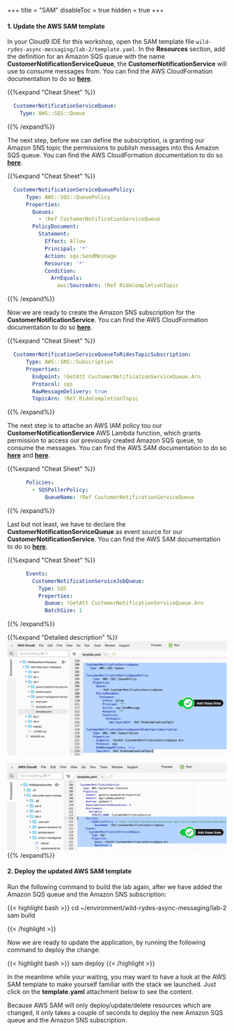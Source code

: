 +++
title = "SAM"
disableToc = true
hidden = true
+++

#### 1. Update the AWS SAM template

In your Cloud9 IDE for this workshop, open the SAM template file `wild-rydes-async-messaging/lab-2/template.yaml`. In the **Resources** section, add the definition for an Amazon SQS queue with the name **CustomerNotificationServiceQueue**, the **CustomerNotificationService** will use to consume messages from. You can find the AWS CloudFormation documentation to do so **[here](https://docs.aws.amazon.com/AWSCloudFormation/latest/UserGuide/aws-properties-sqs-queues.html)**.

{{%expand "Cheat Sheet" %}}
```yaml
  CustomerNotificationServiceQueue:
    Type: AWS::SQS::Queue
```
{{% /expand%}}

The next step, before we can define the subscription, is granting our Amazon SNS topic the permissions to publish messages into this Amazon SQS queue. You can find the AWS CloudFormation documentation to do so **[here](https://docs.aws.amazon.com/AWSCloudFormation/latest/UserGuide/aws-properties-sqs-policy.html)**.

{{%expand "Cheat Sheet" %}}
```yaml
  CustomerNotificationServiceQueuePolicy:
      Type: AWS::SQS::QueuePolicy
      Properties:
        Queues:
          - !Ref CustomerNotificationServiceQueue
        PolicyDocument:
          Statement:
            Effect: Allow
            Principal: '*'
            Action: sqs:SendMessage
            Resource: '*'
            Condition:
              ArnEquals:
                aws:SourceArn: !Ref RideCompletionTopic
```
{{% /expand%}}

Now we are ready to create the Amazon SNS subscription for the **CustomerNotificationService**. You can find the AWS CloudFormation documentation to do so **[here](https://docs.aws.amazon.com/AWSCloudFormation/latest/UserGuide/aws-resource-sns-subscription.html)**.

{{%expand "Cheat Sheet" %}}
```yaml
  CustomerNotificationServiceQueueToRidesTopicSubscription:
      Type: AWS::SNS::Subscription
      Properties:
        Endpoint: !GetAtt CustomerNotificationServiceQueue.Arn
        Protocol: sqs
        RawMessageDelivery: true
        TopicArn: !Ref RideCompletionTopic
```
{{% /expand%}}

The next step is to attache an AWS IAM policy tou our **CustomerNotificationService** AWS Lambda function, which grants permission to access our previously created Amazon SQS queue, to consume the messages. You can find the AWS SAM documentation to do so **[here](https://docs.aws.amazon.com/serverless-application-model/latest/developerguide/serverless-sam-template.html#serverless-sam-template-function)** and **[here](https://github.com/awslabs/serverless-application-model/blob/develop/samtranslator/policy_templates_data/policy_templates.json)**.

{{%expand "Cheat Sheet" %}}
```yaml
      Policies:
        - SQSPollerPolicy:
            QueueName: !Ref CustomerNotificationServiceQueue
```
{{% /expand%}}

Last but not least, we have to declare the **CustomerNotificationServiceQueue** as event source for our **CustomerNotificationService**. You can find the AWS SAM documentation to do so **[here](https://docs.aws.amazon.com/serverless-application-model/latest/developerguide/serverless-sam-template.html#serverless-sam-template-function)**.

{{%expand "Cheat Sheet" %}}
```yaml
      Events:
        CustomerNotificationServiceJobQueue:
          Type: SQS
          Properties:
            Queue: !GetAtt CustomerNotificationServiceQueue.Arn
            BatchSize: 1
```
{{% /expand%}}


{{%expand "Detailed description" %}}
![Step 1](step-1-sam.png)

![Step 2](step-2-sam.png)
{{% /expand%}}


#### 2. Deploy the updated AWS SAM template

Run the following command to build the lab again, after we have added the Amazon SQS queue and the Amazon SNS subscription:

{{< highlight bash >}}
cd ~/environment/wild-rydes-async-messaging/lab-2
sam build

{{< /highlight >}}


Now we are ready to update the application, by running the following command to deploy the change:  

{{< highlight bash >}}
sam deploy
{{< /highlight >}}

In the meantime while your waiting, you may want to have a look at the AWS SAM template to make yourself familiar with the stack we launched. Just click on the **template.yaml** attachment below to see the content.

Because AWS SAM will only deploy/update/delete resources which are changed, it only takes a couple of seconds to deploy the new Amazon SQS queue and the Amazon SNS subscription.
